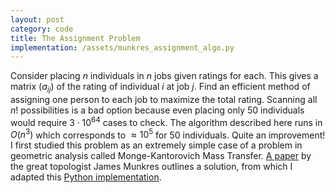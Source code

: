 ```yaml
---
layout: post
category: code
title: The Assignment Problem
implementation: /assets/munkres_assignment_algo.py
---
```


Consider placing $n$ individuals in $n$ jobs given ratings for each. This gives a matrix $(a_{ij})$ of the rating of individual $i$ at job $j$. Find an efficient method of assigning one person to each job to maximize the total rating. Scanning all $n!$ possibilities is a bad option because even placing only 50 individuals would require $3 \cdot 10^{64}$ cases to check. The algorithm described here runs in $O(n^3)$ which corresponds to $\approx 10^5$ for 50 individuals. Quite an improvement! I first studied this problem as an extremely simple case of a problem in geometric analysis called Monge-Kantorovich Mass Transfer. [A paper](https://pdfs.semanticscholar.org/848c/717ba51e48afef714dfef4bd6ab1cc050dab.pdf) by the great topologist James Munkres outlines a solution, from which I adapted this [Python implementation](/assets/munkres_assignment_algo.py).